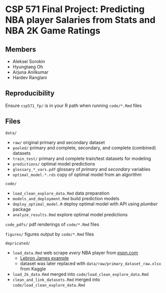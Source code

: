 # CSP 571 Final Project: Predicting NBA player Salaries from Stats and NBA 2K Game Ratings

## Members

- Aleksei Sorokin
- Hyungtaeg Oh
- Arjuna Anilkumar
- Hardev Ranglani

## Reproducibility
Ensure `csp571_fp/` is in your R path when running `code/*.Rmd` files

## Files

`data/`
- `raw/` original primary and secondary dataset
- `pooled/` primary and complete, secondary, and complete (combined) datasets
- `train_test/` primary and complete train/test datasets for modeling
- `predictions/` optimal model predictions
- `glossary_*_vars.pdf` glossary of *primary* and *secondary* variables
- `optimal_model.*.rds` copy of optimal model from an algorithm 

`code/`
- `load_clean_explore_data.Rmd` data preparation
- `models_and_deployment.Rmd` build prediction models
- `deploy_optimal_model.R` deploy optimal model with API using *plumber* package
- `analyze_results.Rmd` explore optimal model predictions

`code_pdfs/` pdf renderings of `code/*.Rmd` files

`figures/` figures output by `code/*.Rmd` files

`depricated/`
- `load_data.Rmd` web scrape *every* NBA player from [espn.com](https://www.espn.com)
  - [Lebron James example](https://www.espn.com/nba/player/_/id/1966/lebron-james)
  - dataset was later replaced with `data/raw/primary_dataset_raw.xlsx` from Kaggle
- `load_2k_data.Rmd` merged into `code/load_clean_explore_data.Rmd`
- `clean_and_link_datasets.Rmd` merged into `code/load_clean_explore_data.Rmd`
